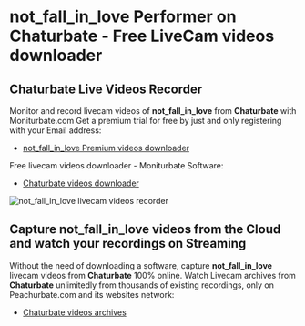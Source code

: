# not_fall_in_love Performer on Chaturbate - Free LiveCam videos downloader

## Chaturbate Live Videos Recorder

Monitor and record livecam videos of **not_fall_in_love** from **Chaturbate** with Moniturbate.com
Get a premium trial for free by just and only registering with your Email address:
* [not_fall_in_love Premium videos downloader](https://moniturbate.com/request-demo-licence-key.html)

Free livecam videos downloader - Moniturbate Software:
* [Chaturbate videos downloader](https://moniturbate.com/moniturbate-download-software.html)

![not_fall_in_love livecam videos recorder](https://peachurnet.com/templates/moniturbate-software.png)


## Capture not_fall_in_love videos from the Cloud and watch your recordings on Streaming

Without the need of downloading a software, capture **not_fall_in_love** livecam videos from **Chaturbate** 100% online.
Watch Livecam archives from **Chaturbate** unlimitedly from thousands of existing recordings, only on Peachurbate.com and its websites network:
* [Chaturbate videos archives](https://peachurnet.com/)